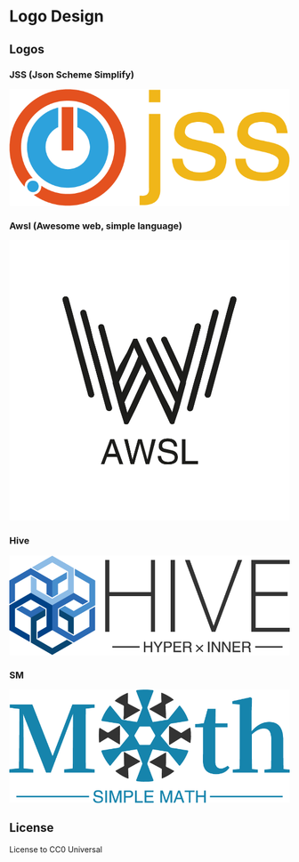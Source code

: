 # Logo Design

## Logos

### JSS (Json Scheme Simplify)

<p align="center"><img src="./logos/jss/1x/title.png"/></p>

### Awsl (Awesome web, simple language)

<p align="center"><img src="./logos/awsl/1x/title.png"/></p>

### Hive

<p align="center"><img src="./logos/hive/1x/title.png"/></p>

### SM

<p align="center"><img src="./logos/sm/1x/title.png"/></p>

## License

License to CC0 Universal